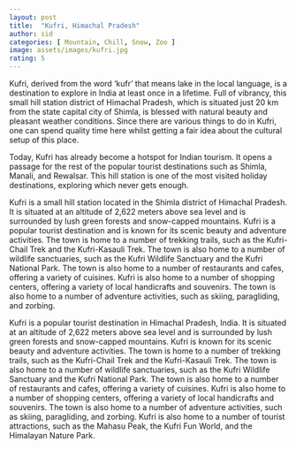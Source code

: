 ```yaml
---
layout: post
title:  "Kufri, Himachal Pradesh"
author: sid
categories: [ Mountain, Chill, Snow, Zoo ]
image: assets/images/kufri.jpg
rating: 5
---
```


Kufri, derived from the word ‘kufr’ that means lake in the local language, is a destination to explore in India at least once in a lifetime. Full of vibrancy, this small hill station district of Himachal Pradesh, which is situated just 20 km from the state capital city of Shimla, is blessed with natural beauty and pleasant weather conditions. Since there are various things to do in Kufri, one can spend quality time here whilst getting a fair idea about the cultural setup of this place.

Today, Kufri has already become a hotspot for Indian tourism. It opens a passage for the rest of the popular tourist destinations such as Shimla, Manali, and Rewalsar. This hill station is one of the most visited holiday destinations, exploring which never gets enough.

Kufri is a small hill station located in the Shimla district of Himachal Pradesh. It is situated at an altitude of 2,622 meters above sea level and is surrounded by lush green forests and snow-capped mountains. Kufri is a popular tourist destination and is known for its scenic beauty and adventure activities. The town is home to a number of trekking trails, such as the Kufri-Chail Trek and the Kufri-Kasauli Trek. The town is also home to a number of wildlife sanctuaries, such as the Kufri Wildlife Sanctuary and the Kufri National Park. The town is also home to a number of restaurants and cafes, offering a variety of cuisines. Kufri is also home to a number of shopping centers, offering a variety of local handicrafts and souvenirs. The town is also home to a number of adventure activities, such as skiing, paragliding, and zorbing.

Kufri is a popular tourist destination in Himachal Pradesh, India. It is situated at an altitude of 2,622 meters above sea level and is surrounded by lush green forests and snow-capped mountains. Kufri is known for its scenic beauty and adventure activities. The town is home to a number of trekking trails, such as the Kufri-Chail Trek and the Kufri-Kasauli Trek. The town is also home to a number of wildlife sanctuaries, such as the Kufri Wildlife Sanctuary and the Kufri National Park. The town is also home to a number of restaurants and cafes, offering a variety of cuisines. Kufri is also home to a number of shopping centers, offering a variety of local handicrafts and souvenirs. The town is also home to a number of adventure activities, such as skiing, paragliding, and zorbing. Kufri is also home to a number of tourist attractions, such as the Mahasu Peak, the Kufri Fun World, and the Himalayan Nature Park.


<div class="pa-carousel-widget" style="width:100%; height:480px; display:none;"
  data-link="https://traveltriangle.com/blog/things-to-do-in-kufri/"
  data-title="Kufri, Himachal Pradesh"
  data-description="Mountain, Chill, Snow, Zoo"
  data-delay="3">
  <object data="https://lh3.googleusercontent.com/QmRXq3z1wP_SPGUdnTw3_eQ0oP5jFWf_2xVLl4EsdDMHkHL5Wszw4TaZ6iEx0AqAWbW-6Ww_GCcLK2QpGnMgGon67jG0U2z7J69T3ZSjWSwGlc2Hc1SDpC5gouwMir7_6bGNV8tctZs=w1920-h1080"></object>
  <object data="https://lh3.googleusercontent.com/bivVRzZ6uEOTWyPMhg4o6jRirO2ML6pT0XZZePU7JzcrpnFq32JbEZkAp2xWpD5vW5DO2AztMz7kGIiV3e1Cb7osinoyWDmxxzfjiBFFcnCos4HeAGJ9hG1WbvxGEbDKZIXq6xRieMg=w1920-h1080"></object>
  <object data="https://lh3.googleusercontent.com/D8HAo3pC23qXCIPBO17pBSd3aPMoW7WRRCzLZzrvJgzvatrFXPd_vKG3kBe7Rcpp9rTemLSnfXS42T6T-5kQJ8125mg0vZOBUBZcclFxDWuEv_wm_9Ibuc8NIr_dOlrHIMCI7z64JM0=w1920-h1080"></object>
  <object data="https://lh3.googleusercontent.com/6mucfgECEYz-f-SGPqyfKA8t1rTiVL9PFLNls25LL6VMyfGnidPfA56yUXpAo5gZ4zevOovJ43x4Ag-iBiMQ8fTyHp3bzYrtivu7MS9BiEDShxgnqknaaDi7J5zAvY8My-jHdOK4C4k=w1920-h1080"></object>
  <object data="https://lh3.googleusercontent.com/LYx_VspJLpy8G74MzroId1VVUVgiPU0mHOsffzJF17uyxOYlDTaBWgEA34Ula8N8kkl3YcDkTFQK1vNpTDAt2eOBoBZviaE7qlGSCjQcuZzL3rE9qsd2zyhZvt5zT7N4PhYmB81OrB0=w1920-h1080"></object>
  <object data="https://lh3.googleusercontent.com/En7xBS4bjPMxhB1PmA3MjGI3AW6HmKuOlYT46XcMsImtUqeY3haB-vA7_W9H7COK_S9YKYu1pagbNb9AlxzncrZDm3wk7MEAoE2mbjB6J8q424POt1vnYzpACfNwCjPwKDUtrOtXdL4=w1920-h1080"></object>
  <object data="https://lh3.googleusercontent.com/cODWSI_LJPaH8mWg7TwdOVyl1RHFCjmGLHkN-9yLQ1RzFV6B12ENllaMP1-Ki8IzdfCmeQRRNSB_go7S2Nz26rYf-OH790OkHtRZS34MGxTXzmVlkOUHYmQ1KNoqWUkHAgGKXE16r1c=w1920-h1080"></object>
  <object data="https://lh3.googleusercontent.com/4-_PLtilTni3S8s_KSvz092WqyaugRb23nJXhv9lBi6MRAy3XpON7fzs2MBUnL5m8WOfJIf7M1EMZ5Q0aYMCVsqTSH44WaJdJjTSE2KXbaPlyEwMyUmou-V-rvtwXeRW2EHKJ46Oqy0=w1920-h1080"></object>
  <object data="https://lh3.googleusercontent.com/egIhF7J3ou8QyYW8blD_C1PSyXGJC1wTCNNGmcxVovyAa1p15XiR0t9LABDtTCyY7RbozLdgvSUIgLjKg9a1TmDQ7IIoaIqkRtb9eCY9PbRi8thdoTkTNPr9K7-2O4SEPKMWYfrY9P0=w1920-h1080"></object>
  <object data="https://lh3.googleusercontent.com/pG4OyS9_tbMe51-UGaIrzn0SPAbkJ1YNevw6SP_1JtDou5f8Y9j4xPqtMA5HQD_Ql7Z4IyImkZAbjxSqjVdjOzLsi-QuFEhC6hmEYljVRglOz9dwQ6bp5fwoCl_jtsWh1JX5DxXE378=w1920-h1080"></object>
  <object data="https://lh3.googleusercontent.com/zxoOWYkh6jUJBzeREzlpO1tQgXw7pRkOt2RuBv5_7YrXbeKfWeUhnib5Vt8e5F_jhNChE622409m3U1kBuAdg_Gey0EN8Pv9fNRfiJH-xyRZqFHHoFnXefRfb1TwWfpgy4EnKyXxVNg=w1920-h1080"></object>
  <object data="https://lh3.googleusercontent.com/HxjRMIUgLFfYyvuPjK-Iqkm-5Fv6R3uuum-tklUNCwfRvMy-iPH9n88rEyjlU7kIEdlX5pMybidG618N46Zm04VZh_CV-bfIoipZyJ_VbIbbrzM0u-UqJ-1F6_KwVKK6GwE_TYDGn5c=w1920-h1080"></object>
  <object data="https://lh3.googleusercontent.com/CIkPUDgVCBYIO9ku56gdFpm2kUR_ozlh-Kblr0EPSq1ioCFH2w7q6L231S80IgQH01KHF5U3dPdIDtDK5cVKLInS56D-ddI_wTqS0-KY5CJllzhBfWd7PrBLI3UvevqkJWFgcsMq8Do=w1920-h1080"></object>
  <object data="https://lh3.googleusercontent.com/xSyYcRdGlJ4-TboED6L1ls3bFJhK9Lqd_KzGDXP3CGWu92KoUPhwRJJYj3UJbJ0FgPpWrvSJ2Acw40o3n-L2PUfaiU3DP8nePvkpKXNQA7XXm2j8Mmu3XqoDyKK8wgWMD6iuau1rYG4=w1920-h1080"></object>
  <object data="https://lh3.googleusercontent.com/wDdlrKue8q--n8SrPmJoZPY-p3EoWo46JfHKUZ0nF1uYAVuq3L22B3ToCzkqMYp1LzC0XDw0P9F9iHPtdmNH9CtYL94cIvHGqb0OYXjOvBYEB9E31YWlf2OyvjnBogJLMiBvpSt-Q8M=w1920-h1080"></object>
  
</div>
